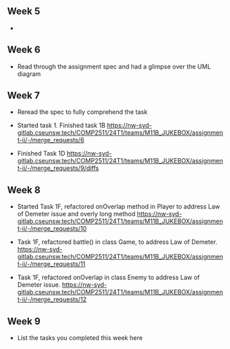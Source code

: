 ## Week 5

- 

## Week 6

- Read through the assignment spec and had a glimpse over the UML diagram

## Week 7

- Reread the spec to fully comprehend the task
- Started task 1. Finished task 1B 
https://nw-syd-gitlab.cseunsw.tech/COMP2511/24T1/teams/M11B_JUKEBOX/assignment-ii/-/merge_requests/6

- Finished Task 1D
https://nw-syd-gitlab.cseunsw.tech/COMP2511/24T1/teams/M11B_JUKEBOX/assignment-ii/-/merge_requests/9/diffs



## Week 8

- Started Task 1F, refactored onOverlap method in Player to address Law of Demeter issue and overly long method
https://nw-syd-gitlab.cseunsw.tech/COMP2511/24T1/teams/M11B_JUKEBOX/assignment-ii/-/merge_requests/10

- Task 1F, refactored battle() in class Game, to address Law of Demeter.
https://nw-syd-gitlab.cseunsw.tech/COMP2511/24T1/teams/M11B_JUKEBOX/assignment-ii/-/merge_requests/11


- Task 1F, refactored onOverlap in class Enemy to address Law of Demeter issue.
https://nw-syd-gitlab.cseunsw.tech/COMP2511/24T1/teams/M11B_JUKEBOX/assignment-ii/-/merge_requests/12



## Week 9

- List the tasks you completed this week here
